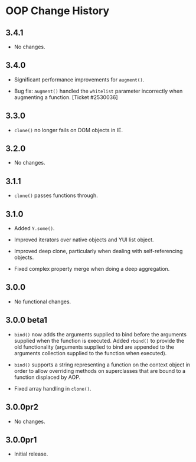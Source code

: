 OOP Change History
==================

3.4.1
-----

-   No changes.

3.4.0
-----

-   Significant performance improvements for `augment()`.

-   Bug fix: `augment()` handled the `whitelist` parameter incorrectly when augmenting a function. \[Ticket \#2530036\]

3.3.0
-----

-   `clone()` no longer fails on DOM objects in IE.

3.2.0
-----

-   No changes.

3.1.1
-----

-   `clone()` passes functions through.

3.1.0
-----

-   Added `Y.some()`.

-   Improved iterators over native objects and YUI list object.

-   Improved deep clone, particularly when dealing with self-referencing objects.

-   Fixed complex property merge when doing a deep aggregation.

3.0.0
-----

-   No functional changes.

3.0.0 beta1
-----------

-   `bind()` now adds the arguments supplied to bind before the arguments supplied when the function is executed. Added `rbind()` to provide the old functionality (arguments supplied to bind are appended to the arguments collection supplied to the function when executed).

-   `bind()` supports a string representing a function on the context object in order to allow overriding methods on superclasses that are bound to a function displaced by AOP.

-   Fixed array handling in `clone()`.

3.0.0pr2
--------

-   No changes.

3.0.0pr1
--------

-   Initial release.
